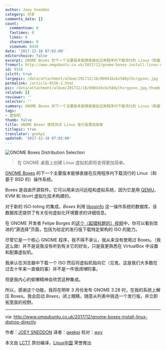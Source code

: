 ```yaml
---
author: Joey Sneddon
category: 分享
comments_data: []
count:
  commentnum: 0
  favtimes: 0
  likes: 0
  sharetimes: 0
  viewnum: 8410
date: '2017-12-18 07:02:00'
editorchoice: false
excerpt: GNOME Boxes 的下一个主要版本能够直接在应用程序内下载流行的 Linux（和基于 BSD 的）操作系统。
fromurl: http://www.omgubuntu.co.uk/2017/12/gnome-boxes-install-linux-distros-directly
id: 9156
islctt: true
largepic: /data/attachment/album/201712/18/000416xbz588ylhcrgyooc.jpg
permalink: /article-9156-1.html
pic: /data/attachment/album/201712/18/000416xbz588ylhcrgyooc.jpg.thumb.jpg
related: []
reviewer: ''
selector: ''
summary: GNOME Boxes 的下一个主要版本能够直接在应用程序内下载流行的 Linux（和基于 BSD 的）操作系统。
tags:
- 虚拟机
thumb: false
title: GNOME Boxes 使得测试 Linux 发行版更加简单
titlepic: true
translator: geekpi
updated: '2017-12-18 07:02:00'
---
```


![GNOME Boxes Distribution Selection](/data/attachment/album/201712/18/000416xbz588ylhcrgyooc.jpg)



> 
> 在 GNOME 桌面上创建 Linux 虚拟机即将变得更加简单。
> 
> 
> 


[GNOME Boxes](https://en.wikipedia.org/wiki/GNOME_Boxes) 的下一个主要版本能够直接在应用程序内下载流行的 Linux（和基于 BSD 的）操作系统。


Boxes 是自由开源软件。它可以用来访问远程和虚拟系统，因为它是用 [QEMU](https://en.wikipedia.org/wiki/QEMU)、KVM 和 libvirt 虚拟化技术构建的。


对于新的 ISO-toting 的集成，*Boxes* 利用 [libosinfo](https://libosinfo.org/) 这一操作系统的数据库，该数据库还提供了有关任何虚拟化环境要求的详细信息。


在 GNOME 开发者 Felipe Borges 的[这个（起错标题的）视频](https://blogs.gnome.org/felipeborges/boxes-downloadable-oses/)中，你可以看到改进的“源选择”页面，包括为给定的发行版下载特定架构的 ISO 的能力。


尽管它是一个核心 GNOME 程序，我不得不承认，我从来没有使用过 Boxes。（我这么做）并不是说我没有听到有关它的好处，只是我更熟悉在 VirtualBox 中设置和配置虚拟机。


我承认在浏览器中下载一个 ISO 然后将虚拟机指向它（见鬼，这是我们大多数在过去十年来一直做的事）并不是一件很*困难*的事。


但是我内心的偷懒精神会欣赏这种集成。


所以，感谢这个功能，我将在明年 3 月份发布 GNOME 3.28 时，在我的系统上解压 Boxes。我会启动 *Boxes*，闭上眼睛，随意从列表中挑选一个发行版，并立即拓宽我的视野。




---


via: <http://www.omgubuntu.co.uk/2017/12/gnome-boxes-install-linux-distros-directly>


作者：[JOEY SNEDDON](https://plus.google.com/117485690627814051450/?rel=author) 译者：[geekpi](https://github.com/geekpi) 校对：[wxy](https://github.com/wxy)


本文由 [LCTT](https://github.com/LCTT/TranslateProject) 原创编译，[Linux中国](https://linux.cn/) 荣誉推出